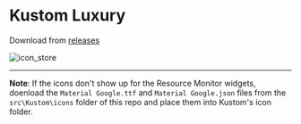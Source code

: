 # Kustom Luxury

Download from [releases][URL_1]

![icon_store][URL_2]

---

**Note**: If the icons don't show up for the Resource Monitor widgets, doenload the `Material Google.ttf` and `Material Google.json` files from the `src\Kustom\icons` folder of this repo and place them into Kustom's icon folder.


[URL_1]: https://github.com/TBR-Development/Kustom-Luxury/releases
[URL_2]: https://github.com/TBR-Development/Kustom-Luxury/assets/17615050/a062fc51-8ef7-4057-9192-5f1a447489da
